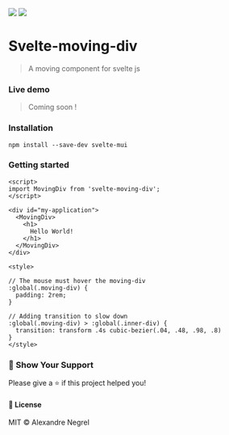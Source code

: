 ![](https://img.shields.io/github/size/nergel3/svelte-moving-div/src/index.svelte)
![](https://img.shields.io/npm/v/svelte-moving-div?color=green)
# Svelte-moving-div

> A moving component for svelte js

### Live demo

> Coming soon !

### Installation

```
npm install --save-dev svelte-mui
```

### Getting started

```svelte
<script>
import MovingDiv from 'svelte-moving-div';
</script>

<div id="my-application">
  <MovingDiv>
    <h1>
      Hello World!
    </h1>
  </MovingDiv>
</div>

<style>

// The mouse must hover the moving-div
:global(.moving-div) {
  padding: 2rem;
}

// Adding transition to slow down
:global(.moving-div) > :global(.inner-div) {
  transition: transform .4s cubic-bezier(.04, .48, .98, .8)
}
</style>
```

### :stars: Show Your Support
Please give a :star: if this project helped you!

#### :scroll: License
MIT © Alexandre Negrel

